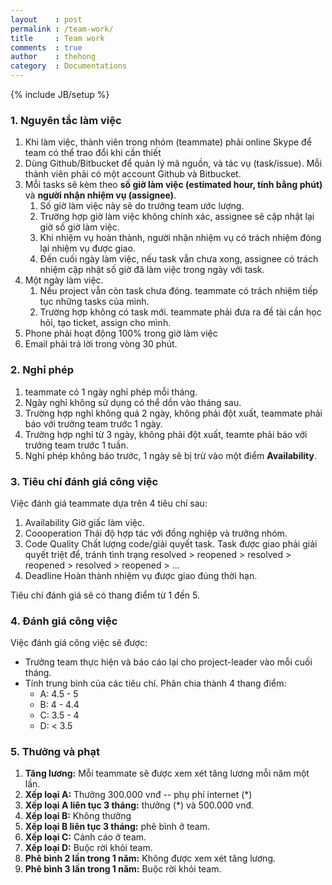 ```yaml
---
layout    : post
permalink : /team-work/
title     : Team work
comments  : true
author    : thehong
category  : Documentations
---
```

{% include JB/setup %}

### 1. Nguyên tắc làm việc

1. Khi làm việc, thành viên trong nhóm (teammate) phải online Skype để team có thể trao đổi khi cần
    thiết
2. Dùng Github/Bitbucket để quản lý mã nguồn, và tác vụ (task/issue). Mỗi thành viên phải có một
    account Github và Bitbucket.
3. Mỗi tasks sẽ kèm theo **số giờ làm việc (estimated hour, tính bằng phút)** và **người nhận nhiệm
    vụ (assignee)**.
    1. Số giờ làm việc này sẽ do trưởng team ước lượng.
    2. Trường hợp giờ làm việc không chính xác, assignee sẽ cập nhật lại giờ số giờ làm việc.
    3. Khi nhiệm vụ hoàn thành, người nhận nhiệm vụ có trách nhiệm đóng lại nhiệm vụ được giao.
    4. Đến cuối ngày làm việc, nếu task vẫn chưa xong, assignee có trách nhiệm cập nhật số giờ đã
        làm việc trong ngày với task.
4. Một ngày làm việc.
    1. Nếu project vẫn còn task chưa đóng. teammate có trách nhiệm tiếp tục những tasks của mình.
    2. Trường hợp không có task mới. teammate phải đưa ra đề tài cần học hỏi, tạo ticket, assign cho
        mình.
5. Phone phải hoạt động 100% trong giờ làm việc
6. Email phải trả lời trong vòng 30 phút.

### 2. Nghỉ phép

1. teammate có 1 ngày nghỉ phép mỗi tháng.
2. Ngày nghỉ không sử dụng có thể dồn vào tháng sau.
3. Trường hợp nghỉ không quá 2 ngày, không phải đột xuất, teammate phải báo với trưởng team trước
    1 ngày.
4. Trường hợp nghỉ từ 3 ngày, không phải đột xuất, teamte phải báo với trưởng team trước 1 tuần.
5. Nghỉ phép không báo trước, 1 ngày sẽ bị trừ vào một điểm **Availability**.

### 3. Tiêu chí đánh giá công việc

Việc đánh giá teammate dựa trên 4 tiêu chí sau:

1. Availability
    Giờ giấc làm việc.
2. Coooperation
    Thái độ hợp tác với đồng nghiệp và trưởng nhóm.
3. Code Quality
    Chất lượng code/giải quyết task. Task được giao phải giải quyết triệt để, tránh tình trạng
    resolved > reopened > resolved > reopened > resolved > reopened > ...
4. Deadline
    Hoàn thành nhiệm vụ được giao đúng thời hạn.

Tiêu chí đánh giá sẽ có thang điểm từ 1 đến 5.

### 4. Đánh giá công việc

Việc đánh giá công việc sẽ được:
 - Trưởng team thực hiện và báo cáo lại cho project-leader vào mỗi cuối tháng.
 - Tính trung bình của các tiêu chí. Phân chia thành 4 thang điểm:
    - A: 4.5 - 5
    - B: 4 - 4.4
    - C: 3.5 - 4
    - D: < 3.5

### 5. Thưởng và phạt

1. **Tăng lương:** Mỗi teammate sẽ được xem xét tăng lương mỗi năm một lần.
2. **Xếp loại A:** Thưởng 300.000 vnđ -- phụ phí internet (\*)
3. **Xếp loại A liên tục 3 tháng:** thưởng (\*) và 500.000 vnđ.
4. **Xếp loại B:** Không thưởng
5. **Xếp loại B liên tục 3 tháng:** phê bình ở team.
6. **Xếp loại C:** Cảnh cáo ở team.
7. **Xếp loại D:** Buộc rời khỏi team.
8. **Phê bình 2 lần trong 1 năm:** Không được xem xét tăng lương.
9. **Phê bình 3 lần trong 1 năm:** Buộc rời khỏi team.
